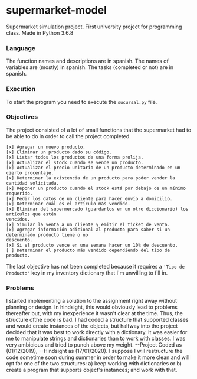 # supermarket-model
Supermarket simulation project. First university project for programming class.
Made in Python 3.6.8
### Language
The function names and descriptions are in spanish.
The names of variables are (mostly) in spanish.
The tasks (completed or not) are in spanish.
### Execution
To start the program you need to execute the `sucursal.py` file.
### Objectives
The project consisted of a lot of small functions that the supermarket had to be
able to do in order to call the project completed.
```
[x] Agregar un nuevo producto.
[x] Eliminar un producto dado su código.
[x] Listar todos los productos de una forma prolija.
[x] Actualizar el stock cuando se vende un producto.
[x] Actualizar el precio unitario de un producto determinado en un cierto procentaje.
[x] Determinar la existencia de un producto para poder vender la cantidad solicitada.
[x] Reponer un producto cuando el stock está por debajo de un mínimo requerido.
[x] Pedir los datos de un cliente para hacer envío a domicilio.
[x] Determinar cuál es el artículo más vendido.
[x] Eliminar del supermercado (guardarlos en un otro diccionario) los artículos que estén
vencidos.
[x] Simular la venta a un cliente y emitir el ticket de venta.
[x] Agregar información adicional al producto para saber si un determinado producto tiene o no
descuento.
[x] Si el producto vence en una semana hacer un 10% de descuento.
[ ] Determinar el producto más vendido dependiendo del tipo de producto.
```

The last objective has not been completed because it requires a `'Tipo de Producto'` key in my inventory dictionary that I'm unwilling to fill in.

### Problems
I started implementing a solution to the assignment right away without planning or design. In hindsight, this would obviously lead to problems thereafter but, with my inexperience it wasn't clear at the time. Thus, the structure ofthe code is bad. I had coded a structure that supported classes and would create instances of the objects, but halfway into the project decided that it was best to work directly with a dictionary. It was easier for me to manipulate strings and dictionaries than to work with classes. I was very ambicious and tried to punch above my weight. 
--Project Coded as (01/12/2019), --Hindsight as (17/01/2020).
I suppose I will restructure the code sometime soon during summer in order to make it more clean and will opt for one of the two structures: a) keep working with dictionaries or b) create a program that supports object's instances; and work with that.
